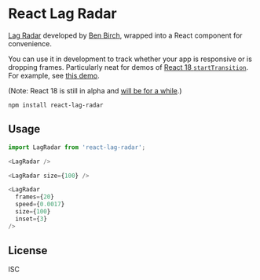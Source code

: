 # React Lag Radar

[Lag Radar](https://mobz.github.io/lag-radar/) developed by [Ben Birch](https://github.com/mobz), wrapped into a React component for convenience.

You can use it in development to track whether your app is responsive or is dropping frames. Particularly neat for demos of [React 18 `startTransition`](https://github.com/reactwg/react-18/discussions/41). For example, see [this demo](https://swizec.com/blog/a-better-react-18-starttransition-demo/).

(Note: React 18 is still in alpha and [will be for a while](https://reactjs.org/blog/2021/06/08/the-plan-for-react-18.html).)

```
npm install react-lag-radar
```

## Usage

```js
import LagRadar from 'react-lag-radar';

<LagRadar />

<LagRadar size={100} />

<LagRadar
  frames={20}
  speed={0.0017}
  size={100}
  inset={3}
/>
```

## License

ISC
